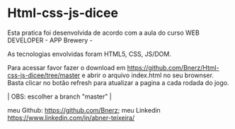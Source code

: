 # Html-css-js-dicee

Esta pratica foi desenvolvida de acordo com a aula do curso WEB DEVELOPER - APP Brewery - 

As tecnologias envolvidas foram HTML5, CSS, JS/DOM.

Para acessar favor fazer o download em https://github.com/Bnerz/Html-css-js-dicee/tree/master e abrir o arquivo index.html no seu brownser. Basta clicar no botão refresh para atualizar a pagina a cada rodada do jogo.
                                
| OBS: escolher a branch "master" |

meu Github: https://github.com/Bnerz;
meu Linkedin https://www.linkedin.com/in/abner-teixeira/
